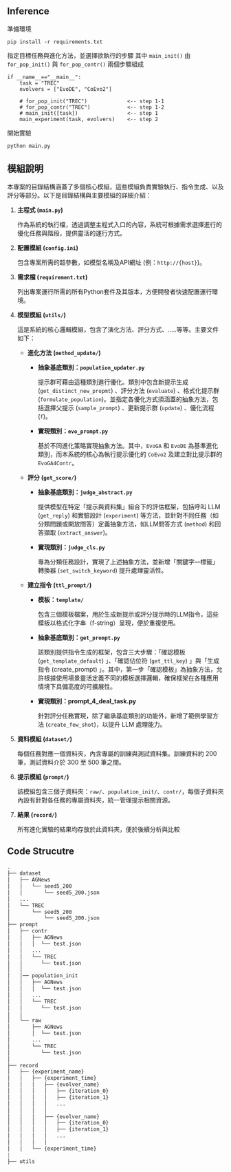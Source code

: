 ## Inference

準備環境
```
pip install -r requirements.txt 
```

指定目標任務與進化方法，並選擇欲執行的步驟
其中 `main_init()` 由 `for_pop_init()` 與 `for_pop_contr()` 兩個步驟組成
```
if __name__=="__main__":
    task = "TREC"
    evolvers = ["EvoDE", "CoEvo2"]

    # for_pop_init("TREC")             <-- step 1-1
    # for_pop_contr("TREC")            <-- step 1-2
    # main_init([task])                <-- step 1
    main_experiment(task, evolvers)    <-- step 2
```

開始實驗
```
python main.py
```

## 模組說明

本專案的目錄結構涵蓋了多個核心模組，這些模組負責實驗執行、指令生成、以及評分等部分。以下是目錄結構與主要模組的詳細介紹：
1. **主程式 (`main.py`)**

    作為系統的執行檔，透過調整主程式入口的內容，系統可根據需求選擇進行的優化任務與階段，提供靈活的運行方式。

1. **配置模組 (`config.ini`)**

    包含專案所需的超參數，如模型名稱及API網址 (例：`http://{host}`)。

1. **需求檔 (`requirement.txt`)**

    列出專案運行所需的所有Python套件及其版本，方便開發者快速配置運行環境。

1. **模型模組 (`utils/`)**

    這是系統的核心邏輯模組，包含了演化方法、評分方式、.....等等。主要文件如下：

    - **進化方法 (`method_update/`)**

        - **抽象基底類別：`population_updater.py`**

            提示群可藉由這種類別進行優化。類別中包含新提示生成 (`get_distinct_new_propmt`) 、評分方法 (`evaluate`) 、格式化提示群 (`formulate_population`)。並指定各優化方式須涵蓋的抽象方法，包括選擇父提示 (`sample_prompt`) 、更新提示群 (`update`) 、優化流程 (`f`)。

        - **實現類別：`evo_prompt.py`**

            基於不同進化策略實現抽象方法。其中，`EvoGA` 和 `EvoDE` 為基準進化類別，而本系統的核心為執行提示優化的 `CoEvo2` 及建立對比提示群的 `EvoGA4Contr`。

    - **評分 (`get_score/`)**

        - **抽象基底類別：`judge_abstract.py`**

            提供模型在特定「提示與資料集」組合下的評估框架，包括呼叫 LLM (`get_reply`)  和實驗設計 (`experiment`)  等方法，並針對不同任務（如分類問題或開放問答）定義抽象方法，如LLM問答方式 (`method`) 和回答擷取 (`extract_answer`)。

        - **實現類別：`judge_cls.py`**

            專為分類任務設計，實現了上述抽象方法，並新增「關鍵字—標籤」轉換器 (`set_switch_keyword`)  提升處理靈活性。

    - **建立指令 (`ttl_prompt/`)**

        - **模板：`template/`**

            包含三個模板檔案，用於生成新提示或評分提示時的LLM指令，這些模板以格式化字串（f-string）呈現，便於重複使用。

        - **抽象基底類別：`get_prompt.py`**

            該類別提供指令生成的框架，包含三大步驟：「確認模板 (`get_template_default`) 」、「確認佔位符 (`get_ttl_key`) 」與「生成指令 (create_prompt) 」。其中，第一步「確認模板」為抽象方法，允許根據使用場景靈活定義不同的模板選擇邏輯，確保框架在各種應用情境下具備高度的可擴展性。

        - **實現類別：prompt_4_deal_task.py**

            針對評分任務實現，除了繼承基底類別的功能外，新增了範例學習方法 (`create_few_shot`)，以提升 LLM 處理能力。

1. **資料模組  (`dataset/`)**

    每個任務對應一個資料夾，內含專屬的訓練與測試資料集。訓練資料約 200 筆，測試資料介於 300 至 500 筆之間。

1. **提示模組  (`prompt/`)**

    該模組包含三個子資料夾：`raw/`、`population_init/`、`contr/`，每個子資料夾內設有針對各任務的專屬資料夾，統一管理提示相關資源。

1. **結果  (`record/`)**

    所有進化實驗的結果均存放於此資料夾，便於後續分析與比較


## Code Strucutre

```python
.
├── dataset
│   ├── AGNews
│   │   └── seed5_200
│   │       └── seed5_200.json
│   ...
│   └── TREC
│       └── seed5_200
│           └── seed5_200.json
├── prompt
│   ├── contr
│   │   ├── AGNews
│   │   │  └── test.json
│   │   ...
│   │   └── TREC
│   │      └── test.json
│   │
│   │── population_init
│   │   ├── AGNews
│   │   │  └── test.json
│   │   ...
│   │   └── TREC
│   │      └── test.json
│   │
│   └── raw
│       ├── AGNews
│       │  └── test.json
│       ...
│       └── TREC
│          └── test.json
│
├── record
│   ├── {experiment_name}
│   │   ├── {experiment_time}
│   │   │   ├── {evolver_name}
│   │   │   │   ├── {iteration_0}
│   │   │   │   ├── {iteration_1}
│   │   │   │   ...
│   │   │   │
│   │   │   ├── {evolver_name}
│   │   │   │   ├── {iteration_0}
│   │   │   │   ├── {iteration_1}
│   │   │   │   ...
│   │   │   │
│   │   └── {experiment_time}
|
├── utils



```
